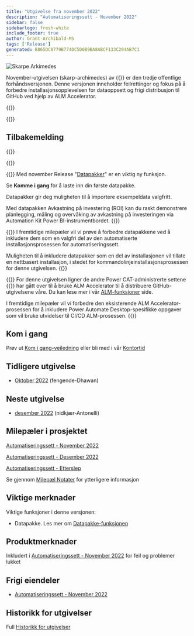 ```yaml
---
title: "Utgivelse fra november 2022"
description: "Automatiseringssett - November 2022"
sidebar: false
sidebarlogo: fresh-white
include_footer: true
author: Grant-Archibald-MS
tags: ['Release']
generated: B865DC8779B774DC5D0B9BA8ABCF133C204AB7C1
---
```


<div class="optional">

![Skarpe Arkimedes](/images/sharp-archimedes.png)

November-utgivelsen (skarp-archimedes) av {{<product-name>}} er den tredje offentlige forhåndsversjonen. Denne versjonen inneholder feilrettinger og fokus på å forbedre installasjonsopplevelsen for dataoppsett og frigi distribusjon til GitHub ved hjelp av ALM Accelerator.

</div>

{{<presentation slides="1,2,3">}}

<div class="optional">

{{<presentationStyles>}}

## Tilbakemelding

{{<questions name="/content/nb/releases/november-2022.json" completed="Takk for at du gir tilbakemelding" showNavigationButtons="false" locale="nb">}}

</div>

{{<slideStyles>}}

{{<slide  id="slide1" audio="releases/november-2022/DataPacks.mp3" description="Automation Kit Overview" image="releases/november-2022/DataPacks.svg" >}}
Med november Release "[Datapakker](/nb/features/datapacks)" er en viktig ny funksjon.

Se **Komme i gang** for å laste inn din første datapakke.

Datapakker gir deg muligheten til å importere eksempeldata valgfritt.

Med datapakken Avkastning på investering (ROI) kan du raskt demonstrere planlegging, måling og overvåking av avkastning på investeringen via Automation Kit Power BI-instrumentbordet.
{{</slide>}}

{{<slide  id="slide2" audio="releases/november-2022/DataPacks-WhatsNext.mp3" description="Automation Kit Features" image="releases/november-2022/DataPacks-WhatsNext.svg?v=1" >}}
I fremtidige milepæler vil vi prøve å forbedre datapakkene ved å inkludere dem som en valgfri del av den automatiserte installasjonsprosessen for automatiseringssett.

Muligheten til å inkludere datapakker som en del av installasjonen vil tillate en nettbasert installasjon, i stedet for kommandolinjeinstallasjonsprosessen for denne utgivelsen.
{{</slide>}}


{{<slide id="slide3" audio="releases/november-2022/alm-roadmap.mp3" description="ALM Roadmap" localImage="/images/illustrations/alm-roadmap-2022-11.svg" >}}
For denne utgivelsen ligner de andre Power CAT-administrerte settene {{<product-name>}} har gått over til å bruke ALM Accelerator til å distribuere GitHub-utgivelsene våre. Du kan lese mer i vår [ALM-funksjoner](/nb/features/alm) side.

I fremtidige milepæler vil vi forbedre den eksisterende ALM Accelerator-prosessen for å inkludere Power Automate Desktop-spesifikke oppgaver som vil bruke utvidelser til CI/CD ALM-prosessen.
{{</slide>}}

<div class="optional">

## Kom i gang

Prøv ut [Kom i gang-veiledning](/nb/get-started) eller bli med i vår [Kontortid](/nb/office-hours)

## Tidligere utgivelse

- [Oktober 2022](/nb/releases/october-2022) (fengende-Dhawan)

## Neste utgivelse

- [desember 2022](/nb/releases/december-2022) (nidkjær-Antonelli)

## Milepæler i prosjektet

[Automatiseringssett - November 2022](https://github.com/orgs/microsoft/projects/486/views/4)

[Automatiseringssett - Desember 2022](https://github.com/orgs/microsoft/projects/486/views/5)

[Automatiseringssett - Etterslep](https://github.com/orgs/microsoft/projects/486/views/1)

Se gjennom [Milepæl Notater](/nb/releases/milestones) for ytterligere informasjon

## Viktige merknader

Viktige funksjoner i denne versjonen:

- Datapakke. Les mer om [Datapakke-funksjonen](/nb/features/datapacks)

## Produktmerknader

Inkludert i [Automatiseringssett - November 2022](https://github.com/microsoft/powercat-automation-kit/releases/tag/AutomationKit-November2022) for feil og problemer lukket

## Frigi eiendeler

- [Automatiseringssett - November 2022](https://github.com/microsoft/powercat-automation-kit/releases/tag/AutomationKit-November2022)

## Historikk for utgivelser

Full [Historikk for utgivelser](/nb/releases)

</div>
